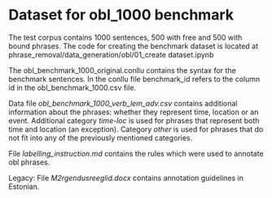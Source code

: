 
# Dataset for obl_1000 benchmark 

The test corpus contains 1000 sentences, 500 with free and 500 with bound phrases.
The code for creating the benchmark dataset is located at phrase_removal/data_generation/obl/01_create dataset.ipynb

The obl_benchmark_1000_original.conllu contains the syntax for the benchmark sentences.
In the conllu file benchmark_id refers to the column id in the obl_benchmark_1000.csv file.


Data file *obl_benchmark_1000_verb_lem_adv.csv* contains additional information about the phrases: whether they represent time, location or an event. Additional category *time-loc* is used for phrases that represent both time and location (an exception). Category *other* is used for phrases that do not fit into any of the previously mentioned categories. 

File *labelling_instruction.md* contains the rules which were used to annotate obl phrases.

Legacy: File *M2rgendusreeglid.docx* contains annotation guidelines in Estonian. 


